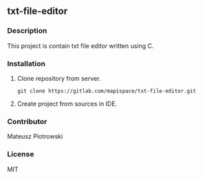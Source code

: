 ## txt-file-editor

### Description

This project is contain txt file editor written using C.

### Installation

1. Clone repository from server.

    ```
    git clone https://gitlab.com/mapispace/txt-file-editor.git
    ```

1. Create project from sources in IDE.

### Contributor

Mateusz Piotrowski

### License

MIT
